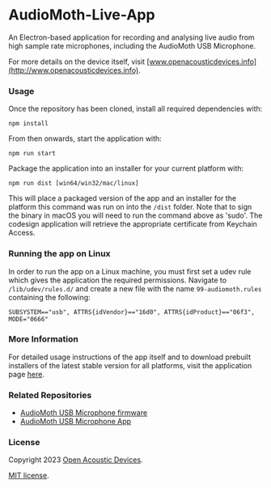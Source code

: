 # AudioMoth-Live-App
An Electron-based application for recording and analysing live audio from high sample rate microphones, including the AudioMoth USB Microphone.

For more details on the device itself, visit [www.openacousticdevices.info](http://www.openacousticdevices.info).

### Usage ###
Once the repository has been cloned, install all required dependencies with:
```
npm install
```
From then onwards, start the application with:
```
npm run start 
```

Package the application into an installer for your current platform with:
```
npm run dist [win64/win32/mac/linux]
```

This will place a packaged version of the app and an installer for the platform this command was run on into the `/dist` folder. Note that to sign the binary in macOS you will need to run the command above as 'sudo'. The codesign application will retrieve the appropriate certificate from Keychain Access.

### Running the app on Linux ###

In order to run the app on a Linux machine, you must first set a udev rule which gives the application the required permissions. Navigate to `/lib/udev/rules.d/` and create a new file with the name `99-audiomoth.rules` containing the following:

```
SUBSYSTEM=="usb", ATTRS{idVendor}=="16d0", ATTRS{idProduct}=="06f3", MODE="0666" 
```

### More Information ###

For detailed usage instructions of the app itself and to download prebuilt installers of the latest stable version for all platforms, visit the application page [here](https://www.openacousticdevices.info/live).

### Related Repositories ###
* [AudioMoth USB Microphone firmware](https://github.com/OpenAcousticDevices/AudioMoth-USB-Microphone)
* [AudioMoth USB Microphone App](https://github.com/OpenAcousticDevices/AudioMoth-USB-Microphone-App)

### License ###

Copyright 2023 [Open Acoustic Devices](http://www.openacousticdevices.info/).

[MIT license](http://www.openacousticdevices.info/license).
